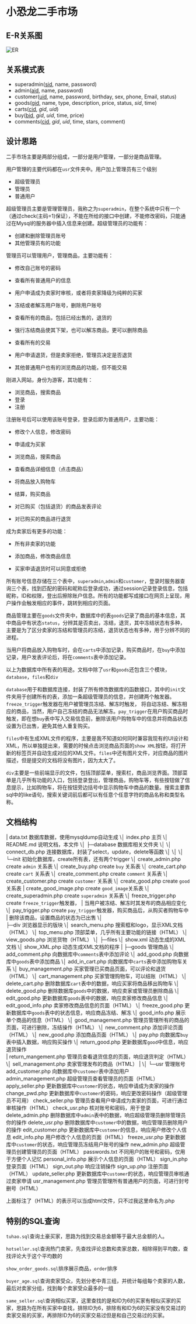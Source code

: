 # 小恐龙二手市场

## E-R关系图

![ER](D:\Code\DSMARKET\img\ER.png)

## 关系模式表

+  superadmin(<u>sid</u>, name, password)
+ admin(<u>aid</u>, name, password)
+ customer(<u>uid</u>, name, password, birthday, sex, phone, Email, status)
+ goods(<u>gid</u>, name, type, description, price, status, *sid*, time)
+ carts(<u>cid</u>, *gid*, *uid*)
+ buy(<u>bid</u>, *gid*, *uid*, time, price)
+ comments(<u>cid</u>, *gid*, *uid*, time, stars, comment)

## 设计思路

二手市场主要是两部分组成，一部分是用户管理，一部分是商品管理。

用户管理的主要代码都在`usr`文件夹中。用户加上管理员有三个级别

+ 超级管理员
+ 管理员
+ 普通用户

超级管理员主要是管理管理员，我称之为`superadmin`，在整个系统中只有一个（通过check(主码=1)保证），不能在所给的接口中创建，不能修改密码，只能通过在Mysql的服务器中插入信息来创建。超级管理员的功能有：

+ 创建和删除管理员账号
+ 其他管理员有的功能

管理员可以管理用户，管理商品，主要功能有：

+ 修改自己账号的密码
+ 查看所有普通用户的信息

+ 用户申请成为卖家时审核，或者将卖家降级为纯粹的买家
+ 冻结或者解冻用户账号，删除用户账号
+ 查看所有的商品，包括已经出售的，退货的
+ 强行冻结商品使其下架，也可以解冻商品，更可以删除商品
+ 查看所有的交易
+ 用户申请退货，但是卖家拒绝，管理员决定是否退货
+ 其他普通用户也有的浏览商品的功能，但不能交易

刚进入网站，身份为游客，其功能有：

+ 浏览商品，搜索商品
+ 登录
+ 注册

注册账号后可以使用该账号登录，登录后即为普通用户，主要功能：

+ 修改个人信息，修改密码
+ 申请成为买家

+ 浏览商品，搜索商品
+ 查看商品详细信息（点击商品）
+ 将商品放入购物车
+ 结算，购买商品
+ 对已购买（包括退货）的商品发表评论
+ 对已购买的商品进行退货

成为卖家后有更多的功能：

+ 所有非卖家的功能

+ 添加商品，修改商品信息
+ 买家申请退货时可以同意或拒绝

所有账号信息存储在三个表中，`superadmin`,`admin`和`customer`，登录时服务器查询三个表，找到匹配的密码和昵称后登录成功，通过session记录登录信息，包括昵称，ID和权限，登出后擦除账户信息。所有的功能都写成接口在网页上呈现，用户操作会触发相应的事件，跳转到相应的页面。

商品管理主要在`goods`文件夹中，数据库中的表`goods`记录了商品的基本信息，其中商品中有状态`status`，分辨其是否卖出，冻结，退货，其中冻结状态有多种，主要是为了区分卖家的冻结和管理员的冻结，退货状态也有多种，用于分辨不同的进程。

当用户将商品放入购物车时，会在`carts`中添加记录，购买商品时，在`buy`中添加记录，用户发表评论后，将在`comments`表中添加记录。

以上为数据库中所有表的用途。文档中除了`usr`和`goods`还包含三个模块，`database`，`files`和`div`

`database`用于和数据库连接，封装了所有修改数据库的函数接口，其中的`init`文件夹用于创建所有的表，添加一条超级管理员的信息，并创建两个触发器。`freeze_trigger`触发器在用户被管理员冻结、解冻时触发， 将自动冻结、解冻相应的商品，当然，用户自己冻结的商品无法解冻。`pay_trigger`在用户购买商品时触发，即在想`buy`表中写入交易信息前，删除该用户购物车中的信息并将商品状态设置为已出售，避免其他人重复购买。

`files`中有生成XML文件的程序，主要是我不知道如何同时兼容我现有的UI设计和XML，所以单独提出来，需要的时候点击浏览商品页面的`show XML`按钮，将打开新的标签页并自动生成对应的XML文件。`files`中还有图片文件，对应商品的图片描述，但是提交的文档将没有图片，因为太大了。

`div`主要是一些前端显示的文件，包括顶部菜单，搜索栏，商品浏览界面。顶部菜单是几乎所有功能的入口，包括登录登出，管理商品，购物车等，有些按钮做了信息提示，比如购物车，将在按钮旁边括号中显示购物车中商品的数量。搜索主要靠sql中的like语句，搜索关键词前后都可以有任意个任意字符的商品名称和类型名称。

## 文档结构

\|  data.txt                              数据库数据，使用mysqldump自动生成
\│  index.php                             主页
\│  README.md                             说明文档，本文件
\│
├─database                                数据库相关文件夹
\│  \│  connect_db.php                    连接数据库，封装了select，update，delete等函数
\│  \│
\│  └─init                                初始化数据库，create所有表，还有两个trigger
\│          create_admin.php              create `admin` 关系表
\│          create_buy.php                create `buy` 关系表
\│          create_cart.php               create `cart` 关系表
\│          create_comment.php            create `comment` 关系表
\│          create_customer.php           create `customer` 关系表
\│          create_good.php               create `good` 关系表
\|          create_good_image.php         create `good_image`关系表
\│          create_superadmin.php         create `superadmin` 关系表
\│          freeze_trigger.php            create `freeze_trigger`触发器，
\|                                          当用户被冻结、解冻时其发布的商品相应变化
\│          pay_trigger.php               create `pay_trigger`触发器，购买商品后，从购买者购物车中
\|                                          删除该商品，设置商品的状态为已出售
\│																 
├─div                                     浏览器显示的版块
\│      search_menu.php                   搜索框和logo，显示XML文档（HTML）
\│      top_menu.php                      顶部菜单，几乎所有主要功能的链接（HTML）
\│      view_goods.php                    浏览货物（HTML）
\│
├─files
\│      show.xml                          动态生成的XML文档
\│      show_XML.php                      动态生成XML文档的程序
\|
├─goods                                   管理商品
\│      add_comment.php                   向数据库中`comments`表中添加评论
\│      add_good.php                      向数据库中`goods`表中添加商品
\│      add_in_cart.php                   向数据库中`carts`表中添加购物车关系
\│      buy_management.php                买家管理已买商品页面，可以评论和退货（HTML）
\│      cart_management.php               买家管理购物车，可以结账（HTML）
\│      delete_cart.php                   删除数据库`cart`表中的数据，响应买家将商品移出购物车
\│      delete_good.php                   删除数据库`goods`中的数据，响应卖家或管理员删除商品
\│      edit_good.php                     更新数据库`goods`表中的数据，响应卖家修改商品信息
\│      edit_good_info.php                卖家修改商品信息的页面（HTML）
\│      freeze_good.php                   更新数据库中`goods`表中的状态信息，响应商品冻结、解冻
\│      good_info.php                     展示单个商品的信息（HTML）
\│      good_management.php               管理员管理所有的商品的页面，可进行删除，冻结操作（HTML）
\│      new_comment.php                   添加评论页面（HTML）
\│      new_good.php                      添加商品页面（HTML）
\│      pay.php                           向数据库`buy`表中插入数据，响应购买操作
\│      return_good.php                   更新数据库`good`中信息，响应退货操作				 
\|       return_mangement.php             管理员查看退货信息的页面，响应退货判定（HTML）
\│      sell_management.php               卖家管理发布的商品（HTML）
\|
\│
└─usr                                     管理账号
        add_customer.php                  向数据库中`customer`表中添加用户
        admin_management.php              超级管理员查看管理员的页面（HTML）
        apply_seller.php                  更新数据库中`customer`的状态，响应申请成为卖家的操作
        change_pwd.php                    更新数据库中`customer`的密码，响应更改密码操作（超级管理员不可用）
        check_seller.php                  管理员查看用户申请成为卖家的页面，可进行通过审核操作（HTML）
        check_usr.php                     核对账号和密码，用于登录
        delete_admin.php                  删除数据库中`admin`表中的数据，响应超级管理员删除管理员你的操作
        delete_usr.php                    删除数据库中`customer`中的数据，响应管理员删除用户的操作
        edit_customer.php                 更新数据库中`customer`的信息，响应用户修改个人信息
        edit_info.php                     用户修改个人信息的页面（HTML）
        freeze_usr.php                    更新数据库中`customer`的状态，响应管理员冻结用户账号的操作
        new_admin.php                     超级管理员创建管理员的页面（HTML）
        passwords.txt                     不同用户的账号和密码，仅用于方便个人记忆
        personal_info.php                 展示个人信息的页面（HTML）
        sign_in.php                       登录页面（HTML）
        sign_out.php                      响应注销操作
        sign_up.php                       注册页面（HTML）
        update_seller.php                 更新数据库中`customer`的状态，响应管理员审核通过卖家申请
        usr_management.php                管理员管理所有普通用户的页面，可进行封号删号（HTML）

上面标注了（HTML）的表示可以当成html文件，只不过我这里命名为.php



## 特别的SQL查询

`tuhao.sql`查询土豪买家，思路为找到交易总金额等于最大总金额的人。

`hotseller.sql`查询热门卖家，先查找评论总数和卖家总数，相除得到平均数，查找评论大于这个平均数的

`show_order_goods.sql`排序展示商品，`order`排序

`buyer_age.sql`查询卖家受众，先划分老中青三组，并统计每组每个卖家的人数，最后对卖家分组，找到每个卖家受众最多的一组

`same_seller.sql`查询相似买家，这里查找的是和ID为6的买家有相似买家的买家，思路为在所有买家中查找，排除ID为6，排除有和ID为6的买家没有交易过的卖家交易的买家，再排除ID为6的买家交易过但是和自己交易过的买家。
